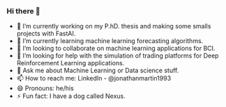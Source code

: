 ### Hi there 👋

- 🔭 I’m currently working on my P.hD. thesis and making some smalls projects with FastAI.
- 🌱 I’m currently learning machine learning forecasting algorithms.
- 👯 I’m looking to collaborate on machine learning applications for BCI.
- 🤔 I’m looking for help with the simulation of trading platforms for Deep Reinforcement Learning applications.
- 💬 Ask me about Machine Learning or Data science stuff.
- 📫 How to reach me: LinkedIn - @jonathanmartin1993
- 😄 Pronouns: he/his
- ⚡ Fun fact: I have a dog called Nexus.

